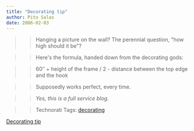 ```yaml
---
title: "Decorating tip"
author: Pito Salas
date: 2006-02-03
---
```



>>

>> Hanging a picture on the wall? The perennial question, "how high should it
be"?

>>

>> Here's the formula, handed down from the decorating gods:

>>

>> 60″ \+ height of the frame / 2 - distance between the top edge and the hook

>>

>> Supposedly works perfect, every time.

>>

>> _Yes, this is a full service blog._

>>

>> Technorati Tags: [decorating](<http://www.technorati.com/tag/decorating>)


[Decorating tip](None)
